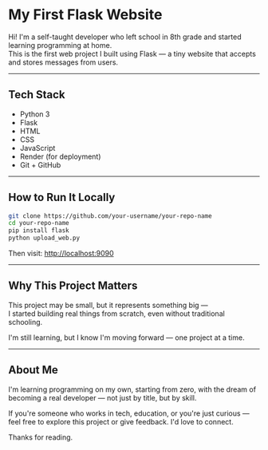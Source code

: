 # My First Flask Website

Hi! I'm a self-taught developer who left school in 8th grade and started learning programming at home.  
This is the first web project I built using Flask — a tiny website that accepts and stores messages from users.

---


## Tech Stack

- Python 3
- Flask
- HTML
- CSS
- JavaScript
- Render (for deployment)
- Git + GitHub

---

## How to Run It Locally

```bash
git clone https://github.com/your-username/your-repo-name
cd your-repo-name
pip install flask
python upload_web.py
```

Then visit: [http://localhost:9090](http://localhost:9090)

---

## Why This Project Matters

This project may be small, but it represents something big —  
I started building real things from scratch, even without traditional schooling.

I'm still learning, but I know I'm moving forward — one project at a time.

---

## About Me

I'm learning programming on my own, starting from zero, with the dream of becoming a real developer — not just by title, but by skill.

If you're someone who works in tech, education, or you're just curious — feel free to explore this project or give feedback. I'd love to connect.

Thanks for reading.
